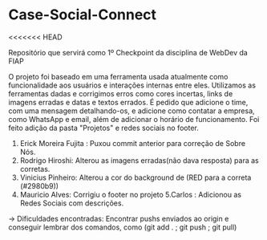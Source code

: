 # Case-Social-Connect
<<<<<<< HEAD

Repositório que servirá como 1º Checkpoint da disciplina de WebDev da FIAP

O projeto foi baseado em uma ferramenta usada atualmente como funcionalidade aos usuários e interações internas entre eles.
Utilizamos as ferramentas dadas e corrigimos erros como cores incertas, links de imagens erradas e datas e textos errados.
É pedido que adicione o time, com uma mensagem detalhando-os, e adicione como contatar a empresa, como WhatsApp e email, além de adicionar o horário de funcionamento.
Foi feito adição da pasta "Projetos" e redes sociais no footer.

1. Erick Moreira Fujita : Puxou commit anterior para correção de Sobre Nós.
2. Rodrigo Hiroshi: Alterou as imagens erradas(não dava resposta) para as corretas.
3. Vinicius Pinheiro: Alterou a cor do background de (RED para a correta (#2980b9))
4. Mauricio Alves: Corrigiu o footer no projeto
5.Carlos : Adicionou as Redes Sociais com descrições.

-> Dificuldades encontradas: Encontrar pushs enviados ao origin e conseguir lembrar dos comandos, como (git add . ; git push ; git pull)


